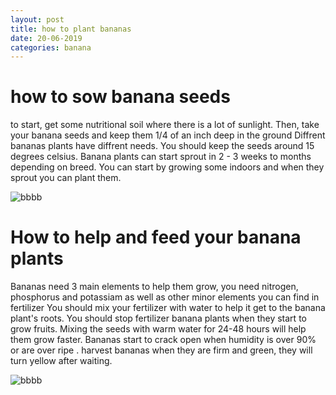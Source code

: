 ```yaml
---
layout: post
title: how to plant bananas
date: 20-06-2019
categories: banana
---
```


# how to sow banana seeds
to start, get some nutritional soil where there is a lot of sunlight. Then, take your banana seeds and keep them 1/4 of an inch deep in the ground
Diffrent bananas plants have diffrent needs. You should keep the seeds around 15 degrees celsius. Banana plants can start sprout in 2 - 3 weeks
to months depending on breed. You can start by growing some indoors and when they sprout you can plant them.

![bbbb](/dabdabminer.github.io/51RrMn8gYFL._SX425_.jpg)

# How to help and feed your banana plants
Bananas need 3 main elements to help them grow, you need nitrogen, phosphorus and potassiam as well as other minor elements you can find in fertilizer
You should mix your fertilizer with water to help it get to the banana plant's roots. You should stop fertilizer banana plants when they start to grow fruits.
Mixing the seeds with warm water for 24-48 hours will help them grow faster. Bananas start to crack open when humidity is over 90% or are over ripe
. harvest bananas when they are firm and green, they will turn yellow after waiting.

![bbbb](/dabdabminer.github.io/banana-plant-500x500.jpg)
